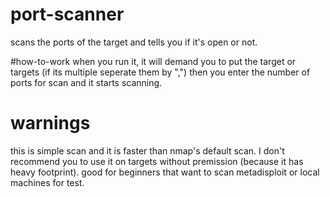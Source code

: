 # port-scanner
scans the ports of the target and tells you if it's open or not.

#how-to-work
when you run it, it will demand you to put the target or targets (if its multiple seperate them by ",")
then you enter the number of ports for scan and it starts scanning.

# warnings
this is simple scan and it is faster than nmap's default scan. I don't recommend you to use it on targets without premission (because it has heavy footprint).
good for beginners that want to scan metadisploit or local machines for test.
